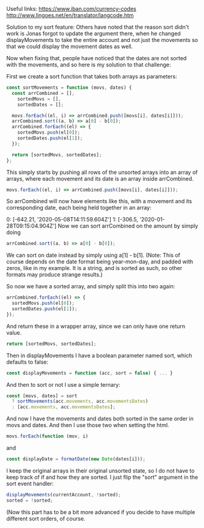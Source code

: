 Useful links:
https://www.iban.com/currency-codes
http://www.lingoes.net/en/translator/langcode.htm

Solution to my sort feature:
Others have noted that the reason sort didn't work is Jonas forgot to update the argument there, when he changed displayMovements to take the entire account and not just the movements so that we could display the movement dates as well.

Now when fixing that, people have noticed that the dates are not sorted with the movements, and so here is my solution to that challenge:

First we create a sort function that takes both arrays as parameters:

```js
const sortMovements = function (movs, dates) {
  const arrCombined = [],
    sortedMovs = [],
    sortedDates = [];

  movs.forEach((el, i) => arrCombined.push([movs[i], dates[i]]));
  arrCombined.sort((a, b) => a[0] - b[0]);
  arrCombined.forEach((el) => {
    sortedMovs.push(el[0]);
    sortedDates.push(el[1]);
  });

  return [sortedMovs, sortedDates];
};
```

This simply starts by pushing all rows of the unsorted arrays into an array of arrays, where each movement and its date is an array inside arrCombined.

```js
movs.forEach((el, i) => arrCombined.push([movs[i], dates[i]]));
```

So arrCombined will now have elements like this, with a movement and its corresponding date, each being held together in an array:

0: [-642.21, '2020-05-08T14:11:59.604Z']
1: [-306.5, '2020-01-28T09:15:04.904Z']
Now we can sort arrCombined on the amount by simply doing

```js
arrCombined.sort((a, b) => a[0] - b[0]);
```

We can sort on date instead by simply using a[1] - b[1]. (Note: This of course depends on the date format being year-mon-day, and padded with zeros, like in my example. It is a string, and is sorted as such, so other formats may produce strange results.)

So now we have a sorted array, and simply split this into two again:

```js
arrCombined.forEach((el) => {
  sortedMovs.push(el[0]);
  sortedDates.push(el[1]);
});
```

And return these in a wrapper array, since we can only have one return value.

```js
return [sortedMovs, sortedDates];
```

Then in displayMovements I have a boolean parameter named sort, which defaults to false:

```js
const displayMovements = function (acc, sort = false) { ... }
```

And then to sort or not I use a simple ternary:

```js
const [movs, dates] = sort
  ? sortMovements(acc.movements, acc.movementsDates)
  : [acc.movements, acc.movementsDates];
```

And now I have the movements and dates both sorted in the same order in movs and dates. And then I use those two when setting the html.

```js
movs.forEach(function (mov, i)
```

and

```js
const displayDate = formatDate(new Date(dates[i]));
```

I keep the original arrays in their original unsorted state, so I do not have to keep track of if and how they are sorted. I just flip the "sort" argument in the sort event handler:

```js
displayMovements(currentAccount, !sorted);
sorted = !sorted;
```

(Now this part has to be a bit more advanced if you decide to have multiple different sort orders, of course.
